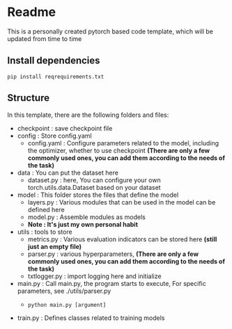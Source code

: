 <!--
 * @Descripttion: 
 * @version: 
 * @Author: Cai Weichao
 * @Date: 2022-03-12 20:23:23
 * @LastEditors: Cai Weichao
 * @LastEditTime: 2022-03-13 13:15:20
-->
# Readme
This is a personally created pytorch based code template, which will be updated from time to time 

## Install dependencies 
``` 
pip install reqrequirements.txt
```

## Structure 
In this template, there are the following folders and files:
+ checkpoint : save checkpoint file
+ config : Store config.yaml 
  + config.yaml : Configure parameters related to the model, including the optimizer, whether to use checkpoint **(There are only a few commonly used ones, you can add them according to the needs of the task)**
+ data : You can put the dataset here 
  + dataset.py : here, You can configure your own torch.utils.data.Dataset based on your dataset
+ model : This folder stores the files that define the model 
  + layers.py : Various modules that can be used in the model can be defined here 
  + model.py : Assemble modules as models 
  + **Note : It's just my own personal habit**
+ utils : tools to store 
  + metrics.py : Various evaluation indicators can be stored here **(still just an empty file)**
  + parser.py : various hyperparameters, **(There are only a few commonly used ones, you can add them according to the needs of the task)**
  + txtlogger.py : import logging here and initialize 
+ main.py : Call main.py, the program starts to execute, For specific parameters, see ./utils/parser.py
  + ```python
    python main.py [argument]
    ```
+ train.py : Defines classes related to training models 











